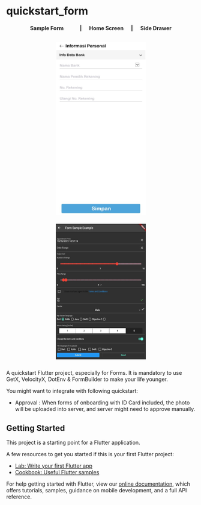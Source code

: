 # quickstart_form


<div align="center">

<h4 align="center">Sample Form &nbsp&nbsp&nbsp&nbsp&nbsp&nbsp&nbsp&nbsp&nbsp&nbsp&nbsp | &nbsp&nbsp&nbsp&nbsp Home Screen &nbsp&nbsp&nbsp&nbsp | &nbsp&nbsp&nbsp&nbsp Side Drawer</h4>
<img height=460 width=240 style="margin: 10px;" src="./images/spyshot/bank.jpg"/>
<img height=360 width=240 style="margin: 10px;" src="./lib/pages/forms/sample/ss_form_sample.jpg"/>
</div>

A quickstart Flutter project, especially for Forms.
It is mandatory to use GetX, VelocityX, DotEnv & FormBuilder to make your life younger.

You might want to integrate with following quickstart:
- Approval : When forms of onboarding with ID Card included, the photo will be uploaded into server, and server might need to approve manually. 



## Getting Started

This project is a starting point for a Flutter application.

A few resources to get you started if this is your first Flutter project:

- [Lab: Write your first Flutter app](https://flutter.dev/docs/get-started/codelab)
- [Cookbook: Useful Flutter samples](https://flutter.dev/docs/cookbook)

For help getting started with Flutter, view our
[online documentation](https://flutter.dev/docs), which offers tutorials,
samples, guidance on mobile development, and a full API reference.
